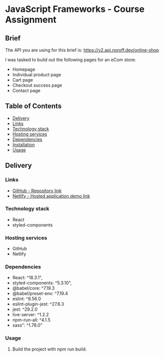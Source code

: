 # JavaScript Frameworks - Course Assignment

## Brief
The API you are using for this brief is: https://v2.api.noroff.dev/online-shop

I was tasked to build out the following pages for an eCom store:

* Homepage
* Individual product page
* Cart page
* Checkout success page
* Contact page

## Table of Contents
* [Delivery](#delivery)
* [Links](#links)
* [Technology stack](#technology_stack)
* [Hosting services](#hosting_services)
* [Dependencies](#dependencies)
* [Installation](#installation)
* [Usage](#usage)

 ## Delivery

### Links
* [GitHub - Repository link](https://github.com/rikke-dishington/javascript-frameworks-ca)
* [Netlify - Hosted application demo link](https://luxury-manatee-260bb8.netlify.app/)
  
### Technology stack
* React
* styled-components

### Hosting services
 - GitHub
 - Netlify

### Dependencies
* React: ^18.3.1",
* styled-components: ^5.3.10",
* @babel/core: ^7.19.3
* @babel/preset-env: ^7.19.4
* eslint: ^8.56.0
* eslint-plugin-jest: ^27.6.3
* jest: ^29.2.0
* live-server: ^1.2.2
* npm-run-all: ^4.1.5
* sass": ^1.78.0"

### Usage
1. Build the project with npm run build.

